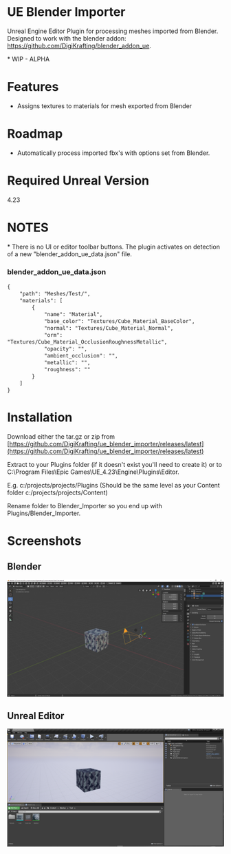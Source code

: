 # UE Blender Importer

Unreal Engine Editor Plugin for processing meshes imported from Blender. Designed to work with the blender addon: https://github.com/DigiKrafting/blender_addon_ue.

\* WIP - ALPHA

# Features

- Assigns textures to materials for mesh exported from Blender

# Roadmap

- Automatically process imported fbx's with options set from Blender.

# Required Unreal Version

4.23

# NOTES 

\* There is no UI or editor toolbar buttons. The plugin activates on detection of a new "blender_addon_ue_data.json" file.

### blender_addon_ue_data.json
~~~
{
    "path": "Meshes/Test/",
    "materials": [
        {
            "name": "Material",
            "base_color": "Textures/Cube_Material_BaseColor",
            "normal": "Textures/Cube_Material_Normal",
            "orm": "Textures/Cube_Material_OcclusionRoughnessMetallic",
            "opacity": "",
            "ambient_occlusion": "",
            "metallic": "",
            "roughness": ""
        }
    ]
}
~~~

# Installation

Download either the tar.gz or zip from [https://github.com/DigiKrafting/ue_blender_importer/releases/latest](https://github.com/DigiKrafting/ue_blender_importer/releases/latest)

Extract to your Plugins folder (if it doesn't exist you'll need to create it) or to C:\Program Files\Epic Games\UE_4.23\Engine\Plugins\Editor.

E.g. c:/projects/projects/Plugins (Should be the same level as your Content folder c:/projects/projects/Content)

Rename folder to Blender_Importer so you end up with Plugins/Blender_Importer.

# Screenshots
## Blender
![alt](/screenshots/ue_blender.png)
## Unreal Editor
![alt](/screenshots/ue_material_setup.png)

